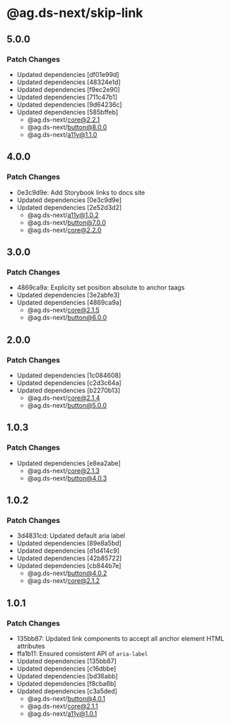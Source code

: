# @ag.ds-next/skip-link

## 5.0.0

### Patch Changes

- Updated dependencies [df01e99d]
- Updated dependencies [48324e1d]
- Updated dependencies [f9ec2e90]
- Updated dependencies [711c47b1]
- Updated dependencies [9d64236c]
- Updated dependencies [585bffeb]
  - @ag.ds-next/core@2.2.1
  - @ag.ds-next/button@8.0.0
  - @ag.ds-next/a11y@1.1.0

## 4.0.0

### Patch Changes

- 0e3c9d9e: Add Storybook links to docs site
- Updated dependencies [0e3c9d9e]
- Updated dependencies [2e52d3d2]
  - @ag.ds-next/a11y@1.0.2
  - @ag.ds-next/button@7.0.0
  - @ag.ds-next/core@2.2.0

## 3.0.0

### Patch Changes

- 4869ca9a: Explicity set position absolute to anchor taags
- Updated dependencies [3e2abfe3]
- Updated dependencies [4869ca9a]
  - @ag.ds-next/core@2.1.5
  - @ag.ds-next/button@6.0.0

## 2.0.0

### Patch Changes

- Updated dependencies [1c084608]
- Updated dependencies [c2d3c64a]
- Updated dependencies [b2270b13]
  - @ag.ds-next/core@2.1.4
  - @ag.ds-next/button@5.0.0

## 1.0.3

### Patch Changes

- Updated dependencies [e8ea2abe]
  - @ag.ds-next/core@2.1.3
  - @ag.ds-next/button@4.0.3

## 1.0.2

### Patch Changes

- 3d4831cd: Updated default aria label
- Updated dependencies [89e8a5bd]
- Updated dependencies [d1d414c9]
- Updated dependencies [42b85722]
- Updated dependencies [cb844b7e]
  - @ag.ds-next/button@4.0.2
  - @ag.ds-next/core@2.1.2

## 1.0.1

### Patch Changes

- 135bb87: Updated link components to accept all anchor element HTML attributes
- ffa1b11: Ensured consistent API of `aria-label`
- Updated dependencies [135bb87]
- Updated dependencies [c16dbbe]
- Updated dependencies [bd36abb]
- Updated dependencies [f8cba6b]
- Updated dependencies [c3a5ded]
  - @ag.ds-next/button@4.0.1
  - @ag.ds-next/core@2.1.1
  - @ag.ds-next/a11y@1.0.1
